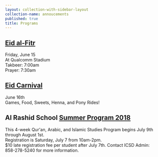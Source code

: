 ```yaml
---
layout: collection-with-sidebar-layout
collection-name: annoucements
published: true
title: Programs
---
```

## [Eid al-Fitr](http://www.icsd.org/events/eid-al-fitr)
Friday, June 15  
At Qualcomm Stadium  
Takbeer: 7:00am  
Prayer: 7:30am

## [Eid Carnival](http://www.icsd.org/events/eid-carnival)
June 16th  
Games, Food, Sweets, Henna, and Pony Rides!

## Al Rashid School [Summer Program 2018](http://www.icsd.org/events/alrashid-summer-program)
This 4-week Qur'an, Arabic, and Islamic Studies Program begins July 9th through August 1st.  
Registration is Saturday, July 7 from 10am-2pm.  
$10 late registration fee per student after July 7th.
Contact ICSD Admin: 858-278-5240 for more information.
